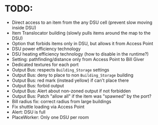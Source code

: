 # TODO:

+ Direct access to an item from the any DSU cell (prevent slow moving inside DSU)
+ Item Translocator building (slowly pulls items around the map to the DSU)
+ Option that forbids items only in DSU, but allows it from Access Point
+ DSU power efficiency technology
+ DSU heating efficiency technology (how to disable in the runtime?)
+ Setting: pathfinding/distance only from Access Point to Bill Giver
+ Dedicated textures for each port
+ Output Bus: respects `Building_Storage` settings
+ Output Bus: deny to place to non `Building_Storage` building
+ Output Bus: red mark (instead yellow) if can't place there
+ Output Bus: forbid output
+ Output Bus: Alert about non-zoned output if not forbidden
+ Output Bus: Patch "allow all" if the item was "spawned" by the port?
+ Bill radius fix: correct radius from large buildings
+ Fix shuttle loading via Access Point
+ Alert: DSU is full
+ PlaceWorker: Only one DSU per room